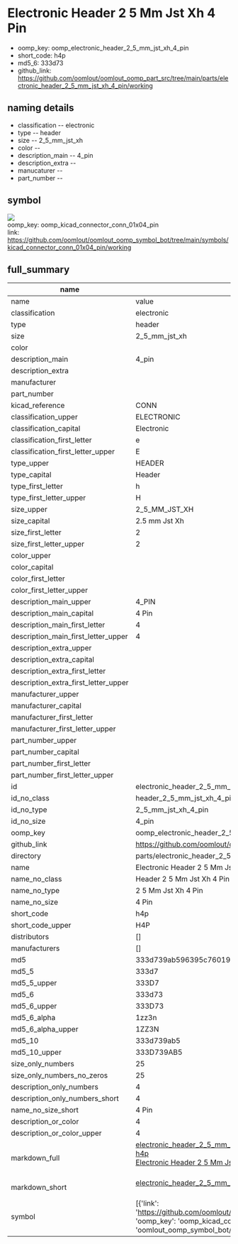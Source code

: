 # Electronic Header 2 5 Mm Jst Xh 4 Pin

  
* oomp_key: oomp_electronic_header_2_5_mm_jst_xh_4_pin 
* short_code: h4p
* md5_6: 333d73  
* github_link: https://github.com/oomlout/oomlout_oomp_part_src/tree/main/parts/electronic_header_2_5_mm_jst_xh_4_pin/working  
## naming details
* classification -- electronic
* type -- header
* size -- 2_5_mm_jst_xh
* color -- 
* description_main -- 4_pin
* description_extra -- 
* manucaturer -- 
* part_number -- 



## symbol

![](symbol/{index}/working/working_600.png)  
oomp_key: oomp_kicad_connector_conn_01x04_pin  
link: https://github.com/oomlout/oomlout_oomp_symbol_bot/tree/main/symbols/kicad_connector_conn_01x04_pin/working  


## full_summary
| name | value | 
| --- | --- | 
| name | value | 
| classification | electronic | 
| type | header | 
| size | 2_5_mm_jst_xh | 
| color |  | 
| description_main | 4_pin | 
| description_extra |  | 
| manufacturer |  | 
| part_number |  | 
| kicad_reference | CONN | 
| classification_upper | ELECTRONIC | 
| classification_capital | Electronic | 
| classification_first_letter | e | 
| classification_first_letter_upper | E | 
| type_upper | HEADER | 
| type_capital | Header | 
| type_first_letter | h | 
| type_first_letter_upper | H | 
| size_upper | 2_5_MM_JST_XH | 
| size_capital | 2.5 mm Jst Xh | 
| size_first_letter | 2 | 
| size_first_letter_upper | 2 | 
| color_upper |  | 
| color_capital |  | 
| color_first_letter |  | 
| color_first_letter_upper |  | 
| description_main_upper | 4_PIN | 
| description_main_capital | 4 Pin | 
| description_main_first_letter | 4 | 
| description_main_first_letter_upper | 4 | 
| description_extra_upper |  | 
| description_extra_capital |  | 
| description_extra_first_letter |  | 
| description_extra_first_letter_upper |  | 
| manufacturer_upper |  | 
| manufacturer_capital |  | 
| manufacturer_first_letter |  | 
| manufacturer_first_letter_upper |  | 
| part_number_upper |  | 
| part_number_capital |  | 
| part_number_first_letter |  | 
| part_number_first_letter_upper |  | 
| id | electronic_header_2_5_mm_jst_xh_4_pin | 
| id_no_class | header_2_5_mm_jst_xh_4_pin | 
| id_no_type | 2_5_mm_jst_xh_4_pin | 
| id_no_size | 4_pin | 
| oomp_key | oomp_electronic_header_2_5_mm_jst_xh_4_pin | 
| github_link | https://github.com/oomlout/oomlout_oomp_part_src/tree/main/parts/electronic_header_2_5_mm_jst_xh_4_pin/working | 
| directory | parts/electronic_header_2_5_mm_jst_xh_4_pin | 
| name | Electronic Header 2 5 Mm Jst Xh 4 Pin | 
| name_no_class | Header 2 5 Mm Jst Xh 4 Pin | 
| name_no_type | 2 5 Mm Jst Xh 4 Pin | 
| name_no_size | 4 Pin | 
| short_code | h4p | 
| short_code_upper | H4P | 
| distributors | [] | 
| manufacturers | [] | 
| md5 | 333d739ab596395c760191013bcc1bb8 | 
| md5_5 | 333d7 | 
| md5_5_upper | 333D7 | 
| md5_6 | 333d73 | 
| md5_6_upper | 333D73 | 
| md5_6_alpha | 1zz3n | 
| md5_6_alpha_upper | 1ZZ3N | 
| md5_10 | 333d739ab5 | 
| md5_10_upper | 333D739AB5 | 
| size_only_numbers | 25 | 
| size_only_numbers_no_zeros | 25 | 
| description_only_numbers | 4 | 
| description_only_numbers_short | 4 | 
| name_no_size_short | 4 Pin | 
| description_or_color | 4 | 
| description_or_color_upper | 4 | 
| markdown_full | [electronic_header_2_5_mm_jst_xh_4_pin](https://github.com/oomlout/oomlout_oomp_part_src/tree/main/parts/electronic_header_2_5_mm_jst_xh_4_pin/working)<br>[h4p](https://github.com/oomlout/oomlout_oomp_part_src/tree/main/parts/electronic_header_2_5_mm_jst_xh_4_pin/working)<br>[Electronic Header 2 5 Mm Jst Xh 4 Pin](https://github.com/oomlout/oomlout_oomp_part_src/tree/main/parts/electronic_header_2_5_mm_jst_xh_4_pin/working)<br><br> | 
| markdown_short | [electronic_header_2_5_mm_jst_xh_4_pin](https://github.com/oomlout/oomlout_oomp_part_src/tree/main/parts/electronic_header_2_5_mm_jst_xh_4_pin/working)<br><br> | 
| symbol | [{'link': 'https://github.com/oomlout/oomlout_oomp_symbol_bot/tree/main/symbols/kicad_connector_conn_01x04_pin', 'oomp_key': 'oomp_kicad_connector_conn_01x04_pin', 'directory': 'oomlout_oomp_symbol_bot/symbols/kicad_connector_conn_01x04_pin//working/working.kicad_sym', 'index': 0}] | 

